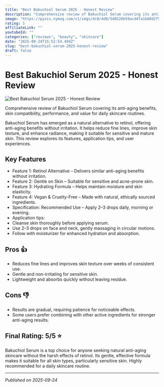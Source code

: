 ```yaml
---
title: "Best Bakuchiol Serum 2025 - Honest Review"
description: "Comprehensive review of Bakuchiol Serum covering its anti-aging benefits, skin compatibility, performance, and value for daily skincare routines."
image: "https://pyxis.nymag.com/v1/imgs/dc0/4d0/5d0526b59acd4fa1b88d2f5eedd354de72-bakuchiol-herbivore.jpg"
rating: 5
affiliateLink: ""
youtubeId: ""
categories: ["reviews", "beauty", "skincare"]
date: "2025-09-24T15:52:54.494Z"
slug: "best-bakuchiol-serum-2025-honest-review"
draft: false
---
```


# Best Bakuchiol Serum 2025 - Honest Review

![Best Bakuchiol Serum 2025 - Honest Review](https://pyxis.nymag.com/v1/imgs/dc0/4d0/5d0526b59acd4fa1b88d2f5eedd354de72-bakuchiol-herbivore.jpg)

 Comprehensive review of Bakuchiol Serum covering its anti-aging benefits, skin compatibility, performance, and value for daily skincare routines.

Bakuchiol Serum has emerged as a natural alternative to retinol, offering anti-aging benefits without irritation. It helps reduce fine lines, improve skin texture, and enhance radiance, making it suitable for sensitive and mature skin. This review explores its features, application tips, and user experiences.


## Key Features

- Feature 1: Retinol Alternative – Delivers similar anti-aging benefits without irritation.
- Feature 2: Gentle on Skin – Suitable for sensitive and acne-prone skin.
- Feature 3: Hydrating Formula – Helps maintain moisture and skin elasticity.
- Feature 4: Vegan & Cruelty-Free – Made with natural, ethically sourced ingredients.
- Specification: Recommended Use – Apply 2–3 drops daily, morning or evening.
- Application tips:
- Cleanse skin thoroughly before applying serum.
- Use 2–3 drops on face and neck, gently massaging in circular motions.
- Follow with moisturizer for enhanced hydration and absorption.



## Pros 👍

- Reduces fine lines and improves skin texture over weeks of consistent use.
- Gentle and non-irritating for sensitive skin.
- Lightweight and absorbs quickly without leaving residue.



## Cons 👎

- Results are gradual, requiring patience for noticeable effects.
- Some users prefer combining with other active ingredients for stronger anti-aging results.


## Final Rating: 5/5 ⭐

Bakuchiol Serum is a top choice for anyone seeking natural anti-aging skincare without the harsh effects of retinol. Its gentle, effective formula makes it suitable for all skin types, particularly sensitive skin. Highly recommended for a daily skincare routine.



---

*Published on 2025-09-24*
